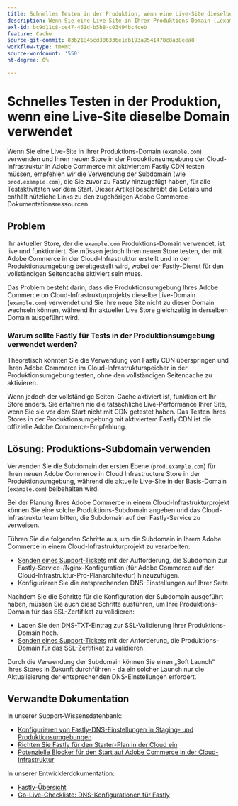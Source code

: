 ```yaml
---
title: Schnelles Testen in der Produktion, wenn eine Live-Site dieselbe Domain verwendet
description: Wenn Sie eine Live-Site in Ihrer Produktions-Domain („example.com„) haben und Ihren neuen Store in der Produktionsumgebung der Cloud-Infrastruktur in Adobe Commerce mit aktiviertem Fastly CDN testen müssen, empfehlen wir die Verwendung der Subdomain (wie „prod.example.com„), die Sie zuvor zu Fastly hinzugefügt haben, für alle Testaktivitäten vor dem Start. Dieser Artikel beschreibt die Details und enthält nützliche Links zu den zugehörigen Adobe Commerce-Dokumentationsressourcen.
exl-id: bc9d11c8-ce47-461d-b5b8-c03494bc4ceb
feature: Cache
source-git-commit: 83b21845cd306336e1cb193a9541478c8a38eea8
workflow-type: tm+mt
source-wordcount: '550'
ht-degree: 0%

---
```


# Schnelles Testen in der Produktion, wenn eine Live-Site dieselbe Domain verwendet

Wenn Sie eine Live-Site in Ihrer Produktions-Domain (`example.com`) verwenden und Ihren neuen Store in der Produktionsumgebung der Cloud-Infrastruktur in Adobe Commerce mit aktiviertem Fastly CDN testen müssen, empfehlen wir die Verwendung der Subdomain (wie `prod.example.com`), die Sie zuvor zu Fastly hinzugefügt haben, für alle Testaktivitäten vor dem Start. Dieser Artikel beschreibt die Details und enthält nützliche Links zu den zugehörigen Adobe Commerce-Dokumentationsressourcen.

## Problem

Ihr aktueller Store, der die `example.com` Produktions-Domain verwendet, ist live und funktioniert. Sie müssen jedoch Ihren neuen Store testen, der mit Adobe Commerce in der Cloud-Infrastruktur erstellt und in der Produktionsumgebung bereitgestellt wird, wobei der Fastly-Dienst für den vollständigen Seitencache aktiviert sein muss.

Das Problem besteht darin, dass die Produktionsumgebung Ihres Adobe Commerce on Cloud-Infrastrukturprojekts dieselbe Live-Domain (`example.com`) verwendet und Sie Ihre neue Site nicht zu dieser Domain wechseln können, während Ihr aktueller Live Store gleichzeitig in derselben Domain ausgeführt wird.

### Warum sollte Fastly für Tests in der Produktionsumgebung verwendet werden?

Theoretisch könnten Sie die Verwendung von Fastly CDN überspringen und Ihren Adobe Commerce im Cloud-Infrastrukturspeicher in der Produktionsumgebung testen, ohne den vollständigen Seitencache zu aktivieren.

Wenn jedoch der vollständige Seiten-Cache aktiviert ist, funktioniert Ihr Store anders. Sie erfahren nie die tatsächliche Live-Performance Ihrer Site, wenn Sie sie vor dem Start nicht mit CDN getestet haben. Das Testen Ihres Stores in der Produktionsumgebung mit aktiviertem Fastly CDN ist die offizielle Adobe Commerce-Empfehlung.

## Lösung: Produktions-Subdomain verwenden

Verwenden Sie die Subdomain der ersten Ebene (`prod.example.com`) für Ihren neuen Adobe Commerce in Cloud Infrastructure Store in der Produktionsumgebung, während die aktuelle Live-Site in der Basis-Domain (`example.com`) beibehalten wird.

Bei der Planung Ihres Adobe Commerce in einem Cloud-Infrastrukturprojekt können Sie eine solche Produktions-Subdomain angeben und das Cloud-Infrastrukturteam bitten, die Subdomain auf den Fastly-Service zu verweisen.

Führen Sie die folgenden Schritte aus, um die Subdomain in Ihrem Adobe Commerce in einem Cloud-Infrastrukturprojekt zu verarbeiten:

* [Senden eines Support-Tickets](/help/help-center-guide/help-center/magento-help-center-user-guide.md#submit-ticket) mit der Aufforderung, die Subdomain zur Fastly-Service-/Nginx-Konfiguration (für Adobe Commerce auf der Cloud-Infrastruktur-Pro-Planarchitektur) hinzuzufügen.
* Konfigurieren Sie die entsprechenden DNS-Einstellungen auf Ihrer Seite.

Nachdem Sie die Schritte für die Konfiguration der Subdomain ausgeführt haben, müssen Sie auch diese Schritte ausführen, um Ihre Produktions-Domain für das SSL-Zertifikat zu validieren:

* Laden Sie den DNS-TXT-Eintrag zur SSL-Validierung Ihrer Produktions-Domain hoch.
* [Senden eines Support-Tickets](/help/help-center-guide/help-center/magento-help-center-user-guide.md#submit-ticket) mit der Anforderung, die Produktions-Domain für das SSL-Zertifikat zu validieren.

Durch die Verwendung der Subdomain können Sie einen „Soft Launch“ Ihres Stores in Zukunft durchführen - da ein solcher Launch nur die Aktualisierung der entsprechenden DNS-Einstellungen erfordert.

## Verwandte Dokumentation

In unserer Support-Wissensdatenbank:

* [Konfigurieren von Fastly-DNS-Einstellungen in Staging- und Produktionsumgebungen](https://experienceleague.adobe.com/docs/commerce-knowledge-base/kb/how-to/configure-fastly-dns-settings-on-staging-and-production-environments.html)
* [Richten Sie Fastly für den Starter-Plan in der Cloud ein](https://experienceleague.adobe.com/docs/commerce-knowledge-base/kb/how-to/set-up-fastly-for-starter-plan-on-cloud.html)
* [Potenzielle Blocker für den Start auf Adobe Commerce in der Cloud-Infrastruktur](https://experienceleague.adobe.com/docs/commerce-knowledge-base/kb/troubleshooting/miscellaneous/blockers-launching-on-magento-commerce-cloud.html)

In unserer Entwicklerdokumentation:

* [Fastly-Übersicht](https://experienceleague.adobe.com/docs/commerce-cloud-service/user-guide/cdn/fastly.html)
* [Go-Live-Checkliste: DNS-Konfigurationen für Fastly](https://experienceleague.adobe.com/docs/commerce-cloud-service/user-guide/launch/checklist.html)

